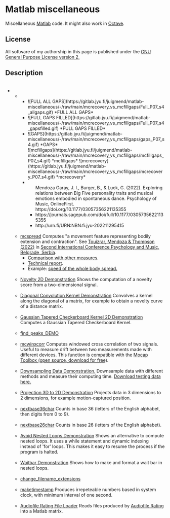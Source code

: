 # Matlab miscellaneous

Miscellaneous <a href="http://mathworks.com">Matlab</a> code.
It might also work in <a href="https://www.gnu.org/software/octave/">Octave</a>.

## License
All software of my authorship in this page is published under the <a href="https://www.gnu.org/licenses/old-licenses/gpl-2.0.en.html">GNU General Purpose License version 2.</a>

## Description 

<ul>

<br>
<li>
<ul>

<li>
<ul>

<li>
![FULL ALL GAPS](https://gitlab.jyu.fi/juigmend/matlab-miscellaneous/-/raw/main/mcrecovery_vs_mcfillgaps/Full_P07_s4_allgaps.gif) *FULL ALL GAPS*
</li>
<li>
![FULL GAPS FILLED](https://gitlab.jyu.fi/juigmend/matlab-miscellaneous/-/raw/main/mcrecovery_vs_mcfillgaps/Full_P07_s4_gapsfilled.gif) *FULL GAPS FILLED*
</li>
<li>
![GAPS](https://gitlab.jyu.fi/juigmend/matlab-miscellaneous/-/raw/main/mcrecovery_vs_mcfillgaps/gaps_P07_s4.gif) *GAPS*
</li>
![mcfillgaps](https://gitlab.jyu.fi/juigmend/matlab-miscellaneous/-/raw/main/mcrecovery_vs_mcfillgaps/mcfillgaps_P07_s4.gif) *mcfillgaps*
</li>
</li>
![mcrecovery](https://gitlab.jyu.fi/juigmend/matlab-miscellaneous/-/raw/main/mcrecovery_vs_mcfillgaps/mcrecovery_P07_s4.gif) *mcrecovery*
</li>

</li>

<li>
<ul>
</li>
Mendoza Garay, J. I., Burger, B., & Luck, G. (2022). Exploring relations between Big Five personality traits and musical emotions embodied in spontaneous dance. Psychology of Music, OnlineFirst. https://doi.org/10.1177/03057356221135355
</li>
<li>
https://journals.sagepub.com/doi/full/10.1177/03057356221135355
</li>
<li>
http://urn.fi/URN:NBN:fi:jyu-202211295415
</li>
</ul>
</li>

</ul>
</li>

<br>
<li>
<a href="https://gitlab.jyu.fi/juigmend/matlab-miscellaneous/-/blob/main/mcspread.m">mcspread</a> 
 Computes "a movement feature representing bodily extension and contraction". See <a href="https://psychologyandmusicconference.files.wordpress.com/2022/10/ab_pam-ie-belgrade-2022.pdf?force_download=true">Touizrar, Mendoza & Thompson (2022)</a> in <a href="https://psychologyandmusicconference.wordpress.com/proceedings/">Second International Conference Psychology and Music, Belgrade, Serbia</a>. 

<ul> 
<li><a href="https://gitlab.jyu.fi/juigmend/matlab-miscellaneous/-/blob/main/contraction_expansion_comparison.m">Comparison with other measures</a>. </li>
 
<li><a href="https://gitlab.jyu.fi/juigmend/matlab-miscellaneous/-/blob/main/postural_contraction_expansion.pdf">Technical report</a>. </li>
 
<li>Example: <a href="https://gitlab.jyu.fi/juigmend/matlab-miscellaneous/-/blob/main/whole_body_velocity.m"> speed of the whole body spread.</a> </li>
</ul>
</li>

<br>
<li><a href="https://gitlab.jyu.fi/juigmend/matlab-miscellaneous/-/blob/main/novelty_2D_DEMO.m">Novelty 2D Demonstration</a> 
Shows the computation of a novelty score from a two-dimensional signal. </li>

<br>
<li><a href="https://gitlab.jyu.fi/juigmend/matlab-miscellaneous/-/blob/main/diagonal_convolution_kernel_demo.m">Diagonal Convolution Kernel Demonstration</a> 
Convolves a kernel along the diagonal of a matrix, for example to obtain a novelty curve of a distance matrix. </li>

<br>
<li><a href="https://gitlab.jyu.fi/juigmend/matlab-miscellaneous/-/blob/main/gaussian_tapered_checkerboard_kernel_2D_demo.m">Gaussian Tapered Checkerboard Kernel 2D Demonstration</a> 
Computes a Gaussian Tapered Checkerboard Kernel. </li>

<br>
<li><a href="https://gitlab.jyu.fi/juigmend/matlab-miscellaneous/-/blob/main/find_peaks_DEMO.m">find_peaks_DEMO</a> </li>

<br>
<li><a href="https://gitlab.jyu.fi/juigmend/matlab-miscellaneous/-/blob/main/mcwinxcorr.m">mcwinxcorr</a> 
Computes windowed cross correlation of two signals. Useful to measure drift between two measurements made with different devices. 
This function is compatible with the <a href="https://www.jyu.fi/hytk/fi/laitokset/mutku/en/research/materials/mocaptoolbox">Mocap Toolbox (open source, download for free)</a>.</li>

<br>
<li><a href="https://gitlab.jyu.fi/juigmend/matlab-miscellaneous/-/blob/main/downsampling_data_demo.m">Downsampling Data Demonstration.</a> 
Downsample data with different methods and measure their computing time. 
<a href="https://gitlab.jyu.fi/juigmend/matlab-miscellaneous/-/blob/main/accel_test_100Hz.txt">Download testing data here. </a></li>

<br>
<li><a href="https://gitlab.jyu.fi/juigmend/matlab-miscellaneous/-/blob/main/projection_3D_to_2D_demo.m">Projection 3D to 2D Demonstration</a> 
Projects data in 3 dimensions to 2 dimensions, for example motion-captured position. </li>

<br>
<li><a href="https://gitlab.jyu.fi/juigmend/matlab-miscellaneous/-/blob/main/nextbase36char.m">nextbase36char</a> 
Counts in base 36 (letters of the English alphabet, then digits from 0 to 9). </li>

<br>
<li><a href="https://gitlab.jyu.fi/juigmend/matlab-miscellaneous/-/blob/main/nextbase26char.m">nextbase26char</a> 
Counts in base 26 (letters of the English alphabet).  </li>

<br>
<li><a href="https://gitlab.jyu.fi/juigmend/matlab-miscellaneous/-/blob/main/avoid_nested_loops_DEMO.m">Avoid Nested Loops Demonstration</a> 
Shows an alternative to compute nested loops. It uses a while statement and dynamic indexing instead of 'for' loops. 
This makes it easy to resume the process if the program is halted.  </li>

<br>
<li><a href="https://gitlab.jyu.fi/juigmend/matlab-miscellaneous/-/blob/main/waitbar_DEMO.m">Waitbar Demonstration</a> 
Shows how to make and format a wait bar in nested loops. </li>

<br>
<li><a href="https://gitlab.jyu.fi/juigmend/matlab-miscellaneous/-/blob/main/change_filename_extensions.m">change_filename_extensions</a> </li>

<br>
<li><a href="https://gitlab.jyu.fi/juigmend/matlab-miscellaneous/-/blob/main/maketimestamp.m">maketimestamp</a> 
Produces irrepeteable numbers based in system clock, with minimum interval of one second.</li>

<br>
<li><a href="https://gitlab.jyu.fi/juigmend/matlab-miscellaneous/-/blob/main/AR_file_loader_v0.1.m">Audiofile Rating File Loader</a> 
Reads files produced by <a href="https://gitlab.jyu.fi/juigmend/matlab-miscellaneous/-/blob/main/Audiofile_Rating_v0.1.2.pd">Audiofile Rating</a> into a Matlab matrix.</li>

</ul>

